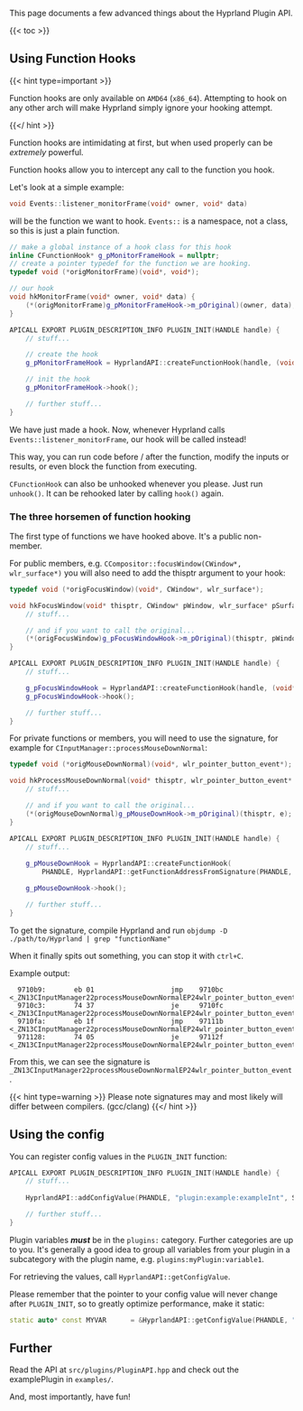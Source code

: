 This page documents a few advanced things about the Hyprland Plugin API.

{{< toc >}}

## Using Function Hooks

{{< hint type=important >}}

Function hooks are only available on `AMD64` (`x86_64`).
Attempting to hook on any other arch will make Hyprland simply ignore your hooking attempt.

{{</ hint >}}

Function hooks are intimidating at first, but when used properly can be _extremely_ powerful.

Function hooks allow you to intercept any call to the function you hook.

Let's look at a simple example:
```cpp
void Events::listener_monitorFrame(void* owner, void* data)
```
will be the function we want to hook. `Events::` is a namespace, not a class, so this
is just a plain function.

```cpp
// make a global instance of a hook class for this hook
inline CFunctionHook* g_pMonitorFrameHook = nullptr;
// create a pointer typedef for the function we are hooking.
typedef void (*origMonitorFrame)(void*, void*);

// our hook
void hkMonitorFrame(void* owner, void* data) {
    (*(origMonitorFrame)g_pMonitorFrameHook->m_pOriginal)(owner, data);
}

APICALL EXPORT PLUGIN_DESCRIPTION_INFO PLUGIN_INIT(HANDLE handle) {
    // stuff...

    // create the hook
    g_pMonitorFrameHook = HyprlandAPI::createFunctionHook(handle, (void*)&Events::listener_monitorFrame, (void*)&hkMonitorFrame);

    // init the hook
    g_pMonitorFrameHook->hook();

    // further stuff...
}

```

We have just made a hook. Now, whenever Hyprland calls `Events::listener_monitorFrame`, our hook will be called instead!

This way, you can run code before / after the function, modify the inputs or results, or even block the function from executing.

`CFunctionHook` can also be unhooked whenever you please. Just run `unhook()`. It can be rehooked later by calling `hook()` again.

### The three horsemen of function hooking

The first type of functions we have hooked above. It's a public non-member.

For public members, e.g. `CCompositor::focusWindow(CWindow*, wlr_surface*)` you will also need to add the thisptr argument to your hook:

```cpp
typedef void (*origFocusWindow)(void*, CWindow*, wlr_surface*);

void hkFocusWindow(void* thisptr, CWindow* pWindow, wlr_surface* pSurface) {
    // stuff...

    // and if you want to call the original...
    (*(origFocusWindow)g_pFocusWindowHook->m_pOriginal)(thisptr, pWindow, pSurface);
}

APICALL EXPORT PLUGIN_DESCRIPTION_INFO PLUGIN_INIT(HANDLE handle) {
    // stuff...

    g_pFocusWindowHook = HyprlandAPI::createFunctionHook(handle, (void*)&CCompositor::focusWindow, (void*)&hkFocusWindow);
    g_pFocusWindowHook->hook();

    // further stuff...
}
```

For private functions or members, you will need to use the signature, for example for `CInputManager::processMouseDownNormal`:
```cpp
typedef void (*origMouseDownNormal)(void*, wlr_pointer_button_event*);

void hkProcessMouseDownNormal(void* thisptr, wlr_pointer_button_event* e) {
    // stuff...

    // and if you want to call the original...
    (*(origMouseDownNormal)g_pMouseDownHook->m_pOriginal)(thisptr, e);
}

APICALL EXPORT PLUGIN_DESCRIPTION_INFO PLUGIN_INIT(HANDLE handle) {
    // stuff...
    
    g_pMouseDownHook = HyprlandAPI::createFunctionHook(
        PHANDLE, HyprlandAPI::getFunctionAddressFromSignature(PHANDLE, "_ZN13CInputManager22processMouseDownNormalEP24wlr_pointer_button_event"), (void*)&hkProcessMouseDownNormal);

    g_pMouseDownHook->hook();

    // further stuff...
}
```

To get the signature, compile Hyprland and run `objdump -D ./path/to/Hyprland | grep "functionName"`

When it finally spits out something, you can stop it with `ctrl+C`.

Example output:
```
  9710b9:       eb 01                   jmp    9710bc <_ZN13CInputManager22processMouseDownNormalEP24wlr_pointer_button_event+0xed8>
  9710c3:       74 37                   je     9710fc <_ZN13CInputManager22processMouseDownNormalEP24wlr_pointer_button_event+0xf18>
  9710fa:       eb 1f                   jmp    97111b <_ZN13CInputManager22processMouseDownNormalEP24wlr_pointer_button_event+0xf37>
  971128:       74 05                   je     97112f <_ZN13CInputManager22processMouseDownNormalEP24wlr_pointer_button_event+0xf4b>
```
From this, we can see the signature is `_ZN13CInputManager22processMouseDownNormalEP24wlr_pointer_button_event`.

{{< hint type=warning >}}
Please note signatures may and most likely will differ between compilers. (gcc/clang)
{{</ hint >}}

## Using the config
You can register config values in the `PLUGIN_INIT` function:

```cpp
APICALL EXPORT PLUGIN_DESCRIPTION_INFO PLUGIN_INIT(HANDLE handle) {
    // stuff...
    
    HyprlandAPI::addConfigValue(PHANDLE, "plugin:example:exampleInt", SConfigValue{.intValue = 1});

    // further stuff...
}
```

Plugin variables ***must*** be in the `plugins:` category. Further categories are up to you. It's generally
a good idea to group all variables from your plugin in a subcategory with the plugin name, e.g. `plugins:myPlugin:variable1`.

For retrieving the values, call `HyprlandAPI::getConfigValue`.

Please remember that the pointer to your config value will never change after `PLUGIN_INIT`, so to greatly optimize performance, make it static:
```cpp
static auto* const MYVAR      = &HyprlandAPI::getConfigValue(PHANDLE, "plugin:myPlugin:variable1")->intValue;
```

## Further
Read the API at `src/plugins/PluginAPI.hpp` and check out the examplePlugin in `examples/`.

And, most importantly, have fun!
